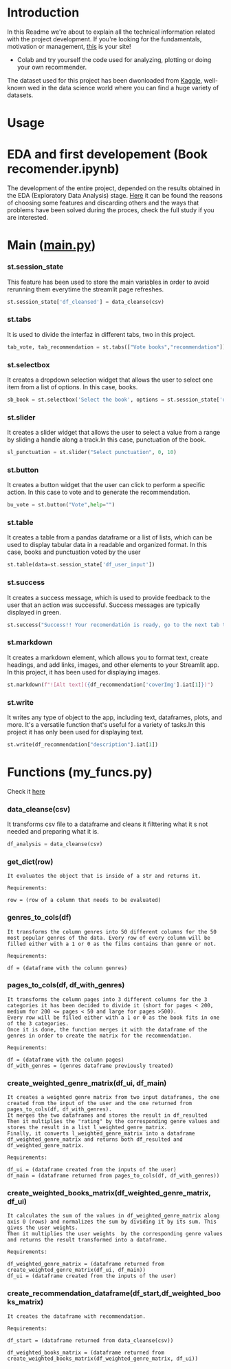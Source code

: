 # Introduction

In this Readme we're about to explain all the technical information related with the project development. If you're looking for the fundamentals, motivation or management, [this](https://github.com/coisigna/dsb_p3_book_recommender/wiki) is your site!

- Colab and try yourself the code used for analyzing, plotting or doing your own recommender.

The dataset used for this project has been dwonloaded from [Kaggle](https://www.kaggle.com/datasets/thedevastator/comprehensive-overview-of-52478-goodreads-best-b), well-known wed in the data science world where you can find a huge variety of datasets.

# Usage
# EDA and first developement (Book recomender.ipynb)

The development of the entire project, depended on the results obtained in the EDA (Exploratory Data Analysis) stage. [Here](https://github.com/coisigna/dsb_p3_book_recommender/blob/main/ipynbs/Book%20recomender.ipynb) it can be found the reasons of choosing some features and discarding others and the ways that problems have been solved during the proces, check the full study if you are interested.


# Main ([main.py](https://github.com/coisigna/dsb_p3_book_recommender/blob/main/pys/main.py))

### st.session_state

This feature has been used to store the main variables in order to avoid rerunning them everytime the streamlit page refreshes.

```python
st.session_state['df_cleansed'] = data_cleanse(csv) 
```

### st.tabs

It is used to divide the interfaz in different tabs, two in this project.

```python
tab_vote, tab_recommendation = st.tabs(["Vote books","recommendation"])
```

### st.selectbox

It creates a dropdown selection widget that allows the user to select one item from a list of options. In this case, books.

```python
sb_book = st.selectbox('Select the book', options = st.session_state['df_main']["title"].values)
```

### st.slider

It creates a slider widget that allows the user to select a value from a range by sliding a handle along a track.In this case, punctuation of the book.

```python
sl_punctuation = st.slider("Select punctuation", 0, 10)
```

### st.button

It creates a button widget that the user can click to perform a specific action. In this case to vote and to generate the recommendation.

```python
bu_vote = st.button("Vote",help="")
```

### st.table

It creates a table from a pandas dataframe or a list of lists, which can be used to display tabular data in a readable and organized format. In this case, books and punctuation voted by the user

```python
st.table(data=st.session_state['df_user_input'])
```

### st.success

It creates a success message, which is used to provide feedback to the user that an action was successful. Success messages are typically displayed in green.

```python
st.success("Success!! Your recomendatión is ready, go to the next tab to check it!")
```

### st.markdown

It creates a markdown element, which allows you to format text, create headings, and add links, images, and other elements to your Streamlit app. In this project, it has been used for displaying images.

```python
st.markdown(f"![Alt text]({df_recommendation['coverImg'].iat[1]})") 
```

### st.write

It writes any type of object to the app, including text, dataframes, plots, and more. It's a versatile function that's useful for a variety of tasks.In this project it has only been used for displaying text.

```python
st.write(df_recommendation["description"].iat[1])
```


# Functions (my_funcs.py)

Check it [here](https://github.com/coisigna/dsb_p3_book_recommender/blob/main/pys/my_funcs.py)

### data_cleanse(csv)

It transforms csv file to a dataframe and cleans it filttering what it s not needed and preparing what it is.

```python
df_analysis = data_cleanse(csv)
```
### get_dict(row)
```
It evaluates the object that is inside of a str and returns it.

Requirements:

row = (row of a column that needs to be evaluated)
```
### genres_to_cols(df)
```
It transforms the column genres into 50 different columns for the 50 most popular genres of the data. Every row of every column will be filled either with a 1 or 0 as the films contains than genre or not.

Requirements:

df = (dataframe with the column genres)
```
### pages_to_cols(df, df_with_genres)
```
It transforms the column pages into 3 different columns for the 3 categories it has been decided to divide it (short for pages < 200, medium for 200 <= pages < 50 and large for pages >500).
Every row will be filled either with a 1 or 0 as the book fits in one of the 3 categories.
Once it is done, the function merges it with the dataframe of the genres in order to create the matrix for the recommendation.

Requirements:

df = (dataframe with the column pages)
df_with_genres = (genres dataframe previously treated)
```
### create_weighted_genre_matrix(df_ui, df_main)
```
It creates a weighted genre matrix from two input dataframes, the one created from the input of the user and the one returned from pages_to_cols(df, df_with_genres).
It merges the two dataframes and stores the result in df_resulted
Then it multiplies the "rating" by the corresponding genre values and stores the result in a list l_weighted_genre_matrix.
Finally, it converts l_weighted_genre_matrix into a dataframe df_weighted_genre_matrix and returns both df_resulted and df_weighted_genre_matrix.

Requirements:

df_ui = (dataframe created from the inputs of the user)
df_main = (dataframe returned from pages_to_cols(df, df_with_genres))
```
### create_weighted_books_matrix(df_weighted_genre_matrix, df_ui)
```
It calculates the sum of the values in df_weighted_genre_matrix along axis 0 (rows) and normalizes the sum by dividing it by its sum. This gives the user weights.
Then it multiplies the user weights  by the corresponding genre values and returns the result transformed into a dataframe.

Requirements:

df_weighted_genre_matrix = (dataframe returned from create_weighted_genre_matrix(df_ui, df_main))
df_ui = (dataframe created from the inputs of the user)
```
### create_recommendation_dataframe(df_start,df_weighted_books_matrix)
```
It creates the dataframe with recommendation.

Requirements:

df_start = (dataframe returned from data_cleanse(csv))

df_weighted_books_matrix = (dataframe returned from create_weighted_books_matrix(df_weighted_genre_matrix, df_ui))
```


